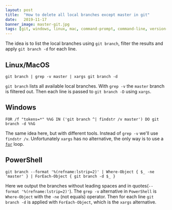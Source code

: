 ```yaml
---
layout: post
title:  "How to delete all local branches except master in git"
date:   2019-11-17
banner_image: master-git.jpg
tags: [git, windows, linux, mac, command-prompt, command-line, version-control, how-to]
---
```


The idea is to list the local branches using `git branch`, filter the results and apply `git branch -d` for each line.

## Linux/MacOS
`git branch | grep -v master | xargs git branch -d`

`git branch` lists all available local branches. With `grep -v` the `master` branch is filtered out. Then each line is passed to `git branch -D` using `xargs`.
 
## Windows
`FOR /f "tokens=*" %%G IN ('git branch ^| findstr /v master') DO git branch -d %%G`

The same idea here, but with different tools. Instead of `grep -v` we'll use `findstr /v`. Unfortunately `xargs` has no alternative, the only way is to use a [`for`](https://ss64.com/nt/for_f.html) loop. 

## PowerShell
`git branch --format '%(refname:lstrip=2)' | Where-Object { $_ -ne 'master' } | ForEach-Object { git branch -d $_ }`

Here we output the branches without leading spaces and in quotes(`--format '%(refname:lstrip=2)'`). The `grep -v` alternative in `PowerShell` is `Where-Object` with the `-ne` (not equals) operator. Then for each line `git branch -d` is applied with `ForEach-Object`, which is the `xargs` alternative.